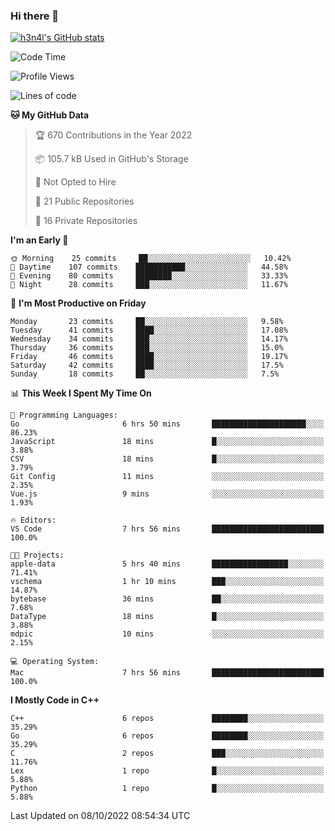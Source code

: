 ### Hi there 👋

[![h3n4l's GitHub stats](https://github-readme-stats.vercel.app/api?username=h3n4l&count_private=true&show_icons=true&theme=radical)](https://github.com/h3n4l/github-readme-stats)

<!--START_SECTION:waka-->
![Code Time](http://img.shields.io/badge/Code%20Time-725%20hrs%2051%20mins-blue)

![Profile Views](http://img.shields.io/badge/Profile%20Views-3-blue)

![Lines of code](https://img.shields.io/badge/From%20Hello%20World%20I%27ve%20Written-44%20Thousand%20lines%20of%20code-blue)

**🐱 My GitHub Data** 

> 🏆 670 Contributions in the Year 2022
 > 
> 📦 105.7 kB Used in GitHub's Storage 
 > 
> 🚫 Not Opted to Hire
 > 
> 📜 21 Public Repositories 
 > 
> 🔑 16 Private Repositories  
 > 
**I'm an Early 🐤** 

```text
🌞 Morning    25 commits     ██░░░░░░░░░░░░░░░░░░░░░░░   10.42% 
🌆 Daytime    107 commits    ███████████░░░░░░░░░░░░░░   44.58% 
🌃 Evening    80 commits     ████████░░░░░░░░░░░░░░░░░   33.33% 
🌙 Night      28 commits     ███░░░░░░░░░░░░░░░░░░░░░░   11.67%

```
📅 **I'm Most Productive on Friday** 

```text
Monday       23 commits     ██░░░░░░░░░░░░░░░░░░░░░░░   9.58% 
Tuesday      41 commits     ████░░░░░░░░░░░░░░░░░░░░░   17.08% 
Wednesday    34 commits     ███░░░░░░░░░░░░░░░░░░░░░░   14.17% 
Thursday     36 commits     ███░░░░░░░░░░░░░░░░░░░░░░   15.0% 
Friday       46 commits     ████░░░░░░░░░░░░░░░░░░░░░   19.17% 
Saturday     42 commits     ████░░░░░░░░░░░░░░░░░░░░░   17.5% 
Sunday       18 commits     ██░░░░░░░░░░░░░░░░░░░░░░░   7.5%

```


📊 **This Week I Spent My Time On** 

```text
💬 Programming Languages: 
Go                       6 hrs 50 mins       █████████████████████░░░░   86.23% 
JavaScript               18 mins             █░░░░░░░░░░░░░░░░░░░░░░░░   3.88% 
CSV                      18 mins             █░░░░░░░░░░░░░░░░░░░░░░░░   3.79% 
Git Config               11 mins             ░░░░░░░░░░░░░░░░░░░░░░░░░   2.35% 
Vue.js                   9 mins              ░░░░░░░░░░░░░░░░░░░░░░░░░   1.93%

🔥 Editors: 
VS Code                  7 hrs 56 mins       █████████████████████████   100.0%

🐱‍💻 Projects: 
apple-data               5 hrs 40 mins       █████████████████░░░░░░░░   71.41% 
vschema                  1 hr 10 mins        ███░░░░░░░░░░░░░░░░░░░░░░   14.87% 
bytebase                 36 mins             ██░░░░░░░░░░░░░░░░░░░░░░░   7.68% 
DataType                 18 mins             █░░░░░░░░░░░░░░░░░░░░░░░░   3.88% 
mdpic                    10 mins             ░░░░░░░░░░░░░░░░░░░░░░░░░   2.15%

💻 Operating System: 
Mac                      7 hrs 56 mins       █████████████████████████   100.0%

```

**I Mostly Code in C++** 

```text
C++                      6 repos             ████████░░░░░░░░░░░░░░░░░   35.29% 
Go                       6 repos             ████████░░░░░░░░░░░░░░░░░   35.29% 
C                        2 repos             ███░░░░░░░░░░░░░░░░░░░░░░   11.76% 
Lex                      1 repo              █░░░░░░░░░░░░░░░░░░░░░░░░   5.88% 
Python                   1 repo              █░░░░░░░░░░░░░░░░░░░░░░░░   5.88%

```



 Last Updated on 08/10/2022 08:54:34 UTC
<!--END_SECTION:waka-->

